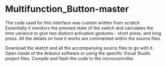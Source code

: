 # Multifunction_Button-master

The code used for this interface was custom written from scratch. Essentially it monitors the pressed state of the switch and calculates the time variance to give two distinct activation gestures - short press, and long press. All the details on how it works are commented within the source files.

Download the sketch and all the accompanying source files to go with it. Open inside of the Arduino software or using the specific Visual Studio project files. Compile and flash the code to the microcontroller.
